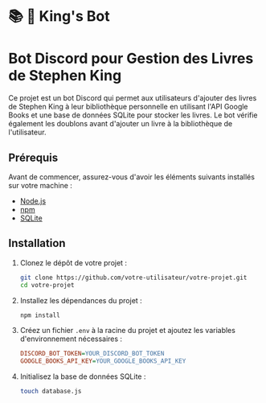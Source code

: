 # 📚 🤡 King's Bot
 
# Bot Discord pour Gestion des Livres de Stephen King

Ce projet est un bot Discord qui permet aux utilisateurs d'ajouter des livres de Stephen King à leur bibliothèque personnelle en utilisant l'API Google Books et une base de données SQLite pour stocker les livres. Le bot vérifie également les doublons avant d'ajouter un livre à la bibliothèque de l'utilisateur.

## Prérequis

Avant de commencer, assurez-vous d'avoir les éléments suivants installés sur votre machine :

- [Node.js](https://nodejs.org/)
- [npm](https://www.npmjs.com/)
- [SQLite](https://www.sqlite.org/download.html)

## Installation

1. Clonez le dépôt de votre projet :
    ```sh
    git clone https://github.com/votre-utilisateur/votre-projet.git
    cd votre-projet
    ```

2. Installez les dépendances du projet :
    ```sh
    npm install
    ```

3. Créez un fichier `.env` à la racine du projet et ajoutez les variables d'environnement nécessaires :
    ```ini
    DISCORD_BOT_TOKEN=YOUR_DISCORD_BOT_TOKEN
    GOOGLE_BOOKS_API_KEY=YOUR_GOOGLE_BOOKS_API_KEY
    ```

4. Initialisez la base de données SQLite :
    ```sh
    touch database.js
    ```
